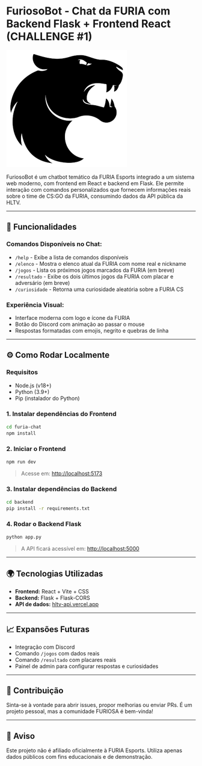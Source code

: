 # FuriosoBot - Chat da FURIA com Backend Flask + Frontend React (CHALLENGE #1)

![FURIA Logo](public/logo.png)

FuriosoBot é um chatbot temático da FURIA Esports integrado a um sistema web moderno, com frontend em React e backend em Flask. Ele permite interação com comandos personalizados que fornecem informações reais sobre o time de CS:GO da FURIA, consumindo dados da API pública da HLTV.

---

## 🚀 Funcionalidades

### Comandos Disponíveis no Chat:

- `/help` - Exibe a lista de comandos disponíveis
- `/elenco` - Mostra o elenco atual da FURIA com nome real e nickname
- `/jogos` - Lista os próximos jogos marcados da FURIA (em breve)
- `/resultado` - Exibe os dois últimos jogos da FURIA com placar e adversário (em breve)
- `/curiosidade` - Retorna uma curiosidade aleatória sobre a FURIA CS

### Experiência Visual:
- Interface moderna com logo e ícone da FURIA
- Botão do Discord com animação ao passar o mouse
- Respostas formatadas com emojis, negrito e quebras de linha

---

## ⚙️ Como Rodar Localmente

### Requisitos
- Node.js (v18+)
- Python (3.9+)
- Pip (instalador do Python)

### 1. Instalar dependências do Frontend
```bash
cd furia-chat
npm install
```

### 2. Iniciar o Frontend
```bash
npm run dev
```
> Acesse em: [http://localhost:5173](http://localhost:5173)

### 3. Instalar dependências do Backend
```bash
cd backend
pip install -r requirements.txt
```

### 4. Rodar o Backend Flask
```bash
python app.py
```
> A API ficará acessível em: [http://localhost:5000](http://localhost:5000)

---

## 🌍 Tecnologias Utilizadas

- **Frontend:** React + Vite + CSS
- **Backend:** Flask + Flask-CORS
- **API de dados:** [hltv-api.vercel.app](https://hltv-api.vercel.app/)

---

## 📈 Expansões Futuras

- Integração com Discord
- Comando `/jogos` com dados reais
- Comando `/resultado` com placares reais
- Painel de admin para configurar respostas e curiosidades

---

## 🙏 Contribuição
Sinta-se à vontade para abrir issues, propor melhorias ou enviar PRs. É um projeto pessoal, mas a comunidade FURIOSA é bem-vinda!

---

## 🚫 Aviso
Este projeto não é afiliado oficialmente à FURIA Esports. Utiliza apenas dados públicos com fins educacionais e de demonstração.

